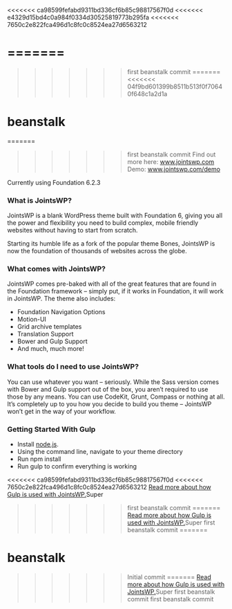 <<<<<<< ca98599fefabd9311bd336cf6b85c98817567f0d
<<<<<<< e4329d15bd4c0a984f0334d30525819773b295fa
<<<<<<< 7650c2e822fca496d1c8fc0c8524ea27d6563212

=======
=======
>>>>>>> first beanstalk commit
=======
<<<<<<< 04f9bd601399b8511b513f0f70640f648c1a2d1a
# beanstalk
=======
>>>>>>> first beanstalk commit
Find out more here: www.jointswp.com  
Demo: www.jointswp.com/demo

Currently using Foundation 6.2.3

### What is JointsWP?
JointsWP is a blank WordPress theme built with Foundation 6, giving you all the power and flexibility you need to build complex, mobile friendly websites without having to start from scratch.

Starting its humble life as a fork of the popular theme Bones, JointsWP is now the foundation of thousands of websites across the globe.

### What comes with JointsWP?
JointsWP comes pre-baked with all of the great features that are found in the Foundation framework – simply put, if it works in Foundation, it will work in JointsWP. The theme also includes:

- Foundation Navigation Options
- Motion-UI
- Grid archive templates
- Translation Support
- Bower and Gulp Support
- And much, much more!

### What tools do I need to use JointsWP?
You can use whatever you want – seriously. While the Sass version comes with Bower and Gulp support out of the box, you aren’t required to use those by any means. You can use CodeKit, Grunt, Compass or nothing at all. It’s completely up to you how you decide to build you theme – JointsWP won’t get in the way of your workflow.

### Getting Started With Gulp
- Install [node.js](https://nodejs.org).
- Using the command line, navigate to your theme directory
- Run npm install
- Run gulp to confirm everything is working

<<<<<<< ca98599fefabd9311bd336cf6b85c98817567f0d
<<<<<<< 7650c2e822fca496d1c8fc0c8524ea27d6563212
[Read more about how Gulp is used with JointsWP.](http://jointswp.com/docs/gulp/)Super
>>>>>>> first beanstalk commit
=======
[Read more about how Gulp is used with JointsWP.](http://jointswp.com/docs/gulp/)Super 
>>>>>>> first beanstalk commit
=======
# beanstalk
>>>>>>> Initial commit
=======
[Read more about how Gulp is used with JointsWP.](http://jointswp.com/docs/gulp/)Super 
>>>>>>> first beanstalk commit
>>>>>>> first beanstalk commit
